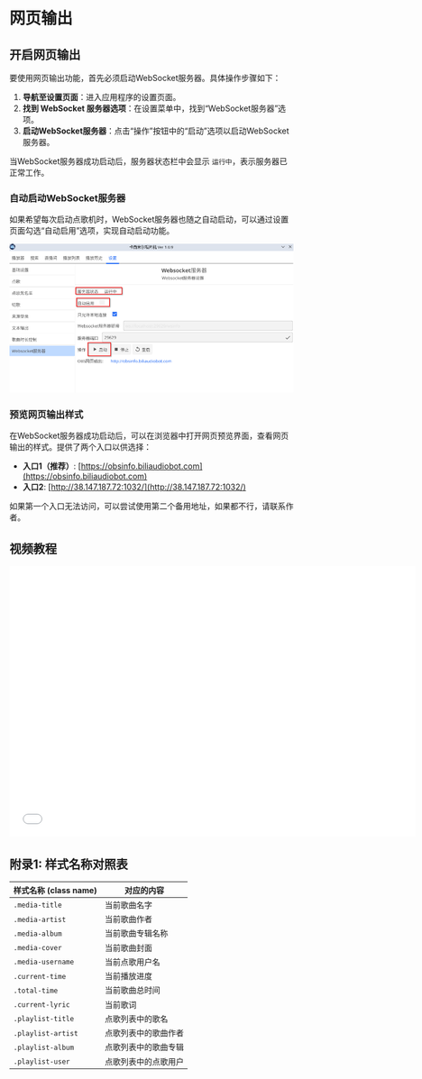 # 网页输出

## 开启网页输出

要使用网页输出功能，首先必须启动WebSocket服务器。具体操作步骤如下：

1. **导航至设置页面**：进入应用程序的设置页面。
2. **找到 WebSocket 服务器选项**：在设置菜单中，找到“WebSocket服务器”选项。
3. **启动WebSocket服务器**：点击“操作”按钮中的“启动”选项以启动WebSocket服务器。

当WebSocket服务器成功启动后，服务器状态栏中会显示 `运行中`，表示服务器已正常工作。

### 自动启动WebSocket服务器

如果希望每次启动点歌机时，WebSocket服务器也随之自动启动，可以通过设置页面勾选“自动启用”选项，实现自动启动功能。

![](../assets/Screenshot_20240903_212748.png)

### 预览网页输出样式

在WebSocket服务器成功启动后，可以在浏览器中打开网页预览界面，查看网页输出的样式。提供了两个入口以供选择：

- **入口1（推荐）**: [https://obsinfo.biliaudiobot.com](https://obsinfo.biliaudiobot.com)
- **入口2**: [http://38.147.187.72:1032/](http://38.147.187.72:1032/)

如果第一个入口无法访问，可以尝试使用第二个备用地址，如果都不行，请联系作者。

## 视频教程

<iframe src="//player.bilibili.com/player.html?isOutside=true&aid=1103725583&bvid=BV1Zw4m1y7xQ&cid=25758138597&p=3" scrolling="no" border="0" frameborder="no" framespacing="0" allowfullscreen="true" width="720px" height="480"></iframe>


## 附录1: 样式名称对照表

| 样式名称 (class name)  | 对应的内容      |
|--------------------|------------|
| `.media-title`     | 当前歌曲名字     |
| `.media-artist`    | 当前歌曲作者     |
| `.media-album`     | 当前歌曲专辑名称   |
| `.media-cover`     | 当前歌曲封面     |
| `.media-username`  | 当前点歌用户名    |
| `.current-time`    | 当前播放进度     |
| `.total-time`      | 当前歌曲总时间    |
| `.current-lyric`   | 当前歌词       |
| `.playlist-title`  | 点歌列表中的歌名   |
| `.playlist-artist` | 点歌列表中的歌曲作者 |
| `.playlist-album`  | 点歌列表中的歌曲专辑 |
| `.playlist-user`   | 点歌列表中的点歌用户 |
